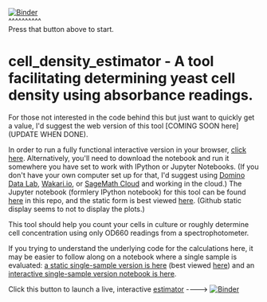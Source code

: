 [![Binder](http://mybinder.org/badge.svg)](http://mybinder.org/repo/fomightez/methods_in_yeast_genetics/notebooks/cell_density_estimator/cell_density_estimator_for_multiple_samples.ipynb)  
^^^^^^^^^^  
Press that button above to start.


cell_density_estimator - A tool facilitating determining yeast cell density using absorbance readings.
===========================================================
 
For those not interested in the code behind this but just want to quickly get a value, I'd suggest the web version of this tool [COMING SOON here](UPDATE WHEN DONE).

In order to run a fully functional interactive version in your browser, [click here](http://mybinder.org/repo/fomightez/methods_in_yeast_genetics/notebooks/cell_density_estimator/cell_density_estimator_for_multiple_samples.ipynb). Alternatively, you'll need to download the notebook and run it somewhere you have set to work with IPython or Jupyter Notebooks. (If you don't have your own computer set up for that, I'd suggest using [Domino Data Lab](http://www.dominodatalab.com/), [Wakari.io](https://www.wakari.io/), or [SageMath Cloud](https://cloud.sagemath.com) and working in the cloud.) The Jupyter notebook (formlery IPython notebook) for this tool can be found [here](https://github.com/fomightez/cell_density_estimator/blob/master/cell_density_estimator_for_multiple_samples.ipynb) in this repo, and the static form is best viewed [here](http://nbviewer.jupyter.org/github/fomightez/methods_in_yeast_genetics/blob/master/cell_density_estimator/cell_density_estimator_for_multiple_samples.ipynb). (Github static display seems to not to display the plots.)

This tool should help you count your cells in culture or roughly determine cell concentration using only OD660 readings from a spectrophotometer.

If you trying to understand the underlying code for the calculations here, it may be easier to follow along on a notebook where a single sample is evaluated: [a static single-sample version is here](https://github.com/fomightez/cell_density_estimator/blob/master/cell_density_estimator/cell_density_estimator_for_single_sample.ipynb) (best viewed [here](http://nbviewer.jupyter.org/github/fomightez/methods_in_yeast_genetics/blob/master/cell_density_estimator/cell_density_estimator_for_single_sample.ipynb)) and an [interactive single-sample version notebook is here](http://mybinder.org/repo/fomightez/methods_in_yeast_genetics/notebooks/cell_density_estimator/cell_density_estimator_for_single_sample.ipynb).

Click this button to launch a live, interactive [estimator](http://mybinder.org/repo/fomightez/methods_in_yeast_genetics/notebooks/cell_density_estimator/cell_density_estimator_for_multiple_samples.ipynb) ----> [![Binder](http://mybinder.org/badge.svg)](http://mybinder.org/repo/fomightez/methods_in_yeast_genetics/notebooks/cell_density_estimator/cell_density_estimator_for_multiple_samples.ipynb) 
